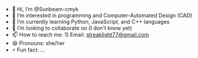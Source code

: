 - 👋 Hi, I’m @Sunbeam-cmyk
- 👀 I’m interested in programming and Computer-Automated Design (CAD)
- 🌱 I’m currently learning Python, JavaScript, and C++ languages
- 💞️ I’m looking to collaborate on (I don't know yet)
- 📫 How to reach me: 1) Email: streaklight77@gmail.com
- 😄 Pronouns: she/her
- ⚡ Fun fact: ...

<!---
Sunbeam-cmyk/Sunbeam-cmyk is a ✨ special ✨ repository because its `README.md` (this file) appears on your GitHub profile.
You can click the Preview link to take a look at your changes.
--->
